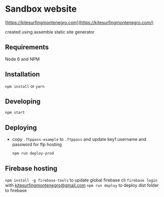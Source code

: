 # Sandbox website

[https://kitesurfingmontenegro.com](https://kitesurfingmontenegro.com/)

created using assemble static site generator

## Requirements

  Node 6 and NPM

## Installation

  `npm install` or `yarn`

## Developing

  `npm start`

## Deploying

- copy `.ftppass-example` to `.ftppass` and update key1 username and password for ftp hosting

  `npm run deploy-prod`

## Firebase hosting

`npm install -g firebase-tools` to update global firebase cli
`firebase login` with kitesurfingmontenegro@gmail.com
`npm run deploy` to deploy dist folder to firebase
